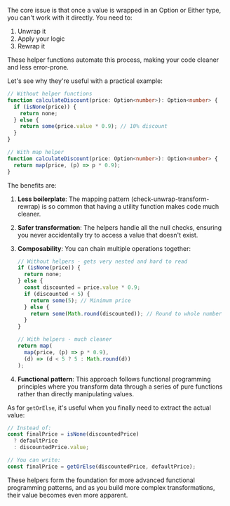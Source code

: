 The core issue is that once a value is wrapped in an Option or Either type, you can't work with it directly. You need to:

1. Unwrap it
2. Apply your logic
3. Rewrap it

These helper functions automate this process, making your code cleaner and less error-prone.

Let's see why they're useful with a practical example:

```typescript
// Without helper functions
function calculateDiscount(price: Option<number>): Option<number> {
  if (isNone(price)) {
    return none;
  } else {
    return some(price.value * 0.9); // 10% discount
  }
}

// With map helper
function calculateDiscount(price: Option<number>): Option<number> {
  return map(price, (p) => p * 0.9);
}
```

The benefits are:

1. **Less boilerplate**: The mapping pattern (check-unwrap-transform-rewrap) is so common that having a utility function makes code much cleaner.

2. **Safer transformation**: The helpers handle all the null checks, ensuring you never accidentally try to access a value that doesn't exist.

3. **Composability**: You can chain multiple operations together:

   ```typescript
   // Without helpers - gets very nested and hard to read
   if (isNone(price)) {
     return none;
   } else {
     const discounted = price.value * 0.9;
     if (discounted < 5) {
       return some(5); // Minimum price
     } else {
       return some(Math.round(discounted)); // Round to whole number
     }
   }

   // With helpers - much cleaner
   return map(
     map(price, (p) => p * 0.9),
     (d) => (d < 5 ? 5 : Math.round(d))
   );
   ```

4. **Functional pattern**: This approach follows functional programming principles where you transform data through a series of pure functions rather than directly manipulating values.

As for `getOrElse`, it's useful when you finally need to extract the actual value:

```typescript
// Instead of:
const finalPrice = isNone(discountedPrice)
  ? defaultPrice
  : discountedPrice.value;

// You can write:
const finalPrice = getOrElse(discountedPrice, defaultPrice);
```

These helpers form the foundation for more advanced functional programming patterns, and as you build more complex transformations, their value becomes even more apparent.
